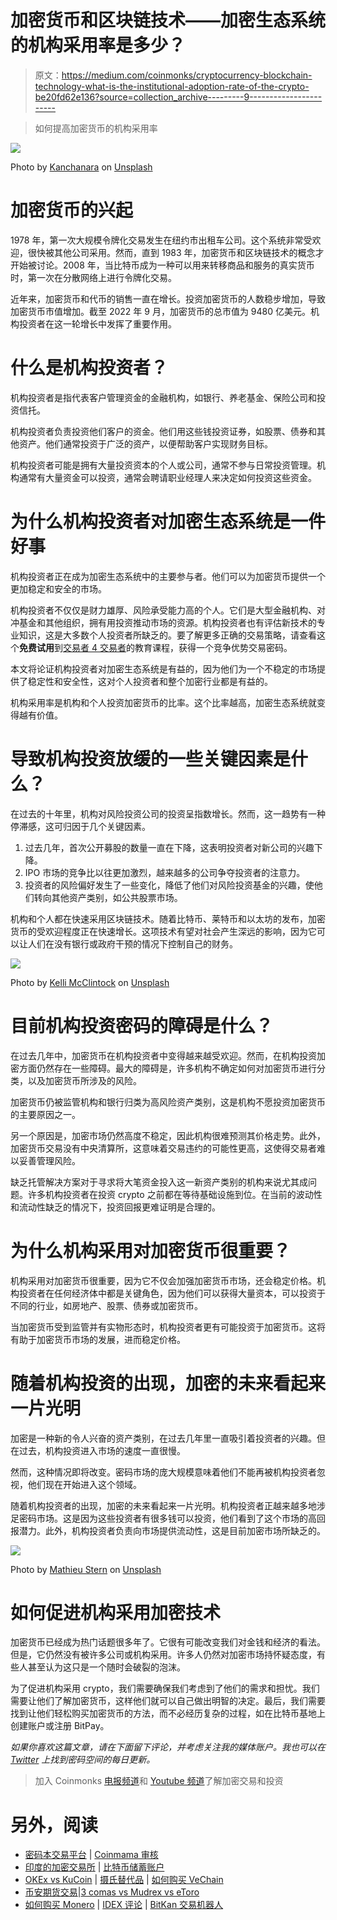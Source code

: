 # 加密货币和区块链技术——加密生态系统的机构采用率是多少？

> 原文：<https://medium.com/coinmonks/cryptocurrency-blockchain-technology-what-is-the-institutional-adoption-rate-of-the-crypto-be20fd62e136?source=collection_archive---------9----------------------->

> 如何提高加密货币的机构采用率

![](img/a5dcc81b0070bb98dda85f221275d9a0.png)

Photo by [Kanchanara](https://unsplash.com/@kanchanara?utm_source=medium&utm_medium=referral) on [Unsplash](https://unsplash.com?utm_source=medium&utm_medium=referral)

# 加密货币的兴起

1978 年，第一次大规模令牌化交易发生在纽约市出租车公司。这个系统非常受欢迎，很快被其他公司采用。然而，直到 1983 年，加密货币和区块链技术的概念才开始被讨论。2008 年，当比特币成为一种可以用来转移商品和服务的真实货币时，第一次在分散网络上进行令牌化交易。

近年来，加密货币和代币的销售一直在增长。投资加密货币的人数稳步增加，导致加密货币市值增加。截至 2022 年 9 月，加密货币的总市值为 9480 亿美元。机构投资者在这一轮增长中发挥了重要作用。

# 什么是机构投资者？

机构投资者是指代表客户管理资金的金融机构，如银行、养老基金、保险公司和投资信托。

机构投资者负责投资他们客户的资金。他们用这些钱投资证券，如股票、债券和其他资产。他们通常投资于广泛的资产，以便帮助客户实现财务目标。

机构投资者可能是拥有大量投资资本的个人或公司，通常不参与日常投资管理。机构通常有大量资金可以投资，通常会聘请职业经理人来决定如何投资这些资金。

# 为什么机构投资者对加密生态系统是一件好事

机构投资者正在成为加密生态系统中的主要参与者。他们可以为加密货币提供一个更加稳定和安全的市场。

机构投资者不仅仅是财力雄厚、风险承受能力高的个人。它们是大型金融机构、对冲基金和其他组织，拥有用投资推动市场的资源。机构投资者也有评估新技术的专业知识，这是大多数个人投资者所缺乏的。要了解更多正确的交易策略，请查看这个**免费试用**到[交易者 4 交易者](https://traders4traders.com/ref/253/)的教育课程，获得一个竞争优势交易密码。

本文将论证机构投资者对加密生态系统是有益的，因为他们为一个不稳定的市场提供了稳定性和安全性，这对个人投资者和整个加密行业都是有益的。

机构采用率是机构和个人投资加密货币的比率。这个比率越高，加密生态系统就变得越有价值。

# 导致机构投资放缓的一些关键因素是什么？

在过去的十年里，机构对风险投资公司的投资呈指数增长。然而，这一趋势有一种停滞感，这可归因于几个关键因素。

1.  过去几年，首次公开募股的数量一直在下降，这表明投资者对新公司的兴趣下降。
2.  IPO 市场的竞争比以往更加激烈，越来越多的公司争夺投资者的注意力。
3.  投资者的风险偏好发生了一些变化，降低了他们对风险投资基金的兴趣，使他们转向其他资产类别，如公共股票市场。

机构和个人都在快速采用区块链技术。随着比特币、莱特币和以太坊的发布，加密货币的受欢迎程度正在快速增长。这项技术有望对社会产生深远的影响，因为它可以让人们在没有银行或政府干预的情况下控制自己的财务。

![](img/519dc855e3718476fd62de962c022ea0.png)

Photo by [Kelli McClintock](https://unsplash.com/es/@kelli_mcclintock?utm_source=medium&utm_medium=referral) on [Unsplash](https://unsplash.com?utm_source=medium&utm_medium=referral)

# 目前机构投资密码的障碍是什么？

在过去几年中，加密货币在机构投资者中变得越来越受欢迎。然而，在机构投资加密方面仍然存在一些障碍。最大的障碍是，许多机构不确定如何对加密货币进行分类，以及加密货币所涉及的风险。

加密货币仍被监管机构和银行归类为高风险资产类别，这是机构不愿投资加密货币的主要原因之一。

另一个原因是，加密市场仍然高度不稳定，因此机构很难预测其价格走势。此外，加密货币交易没有中央清算所，这意味着交易违约的可能性更高，这使得交易者难以妥善管理风险。

缺乏托管解决方案对于寻求将大笔资金投入这一新资产类别的机构来说尤其成问题。许多机构投资者在投资 crypto 之前都在等待基础设施到位。在当前的波动性和流动性缺乏的情况下，投资回报更难证明是合理的。

# 为什么机构采用对加密货币很重要？

机构采用对加密货币很重要，因为它不仅会加强加密货币市场，还会稳定价格。机构投资者在任何经济体中都是关键角色，因为他们可以获得大量资本，可以投资于不同的行业，如房地产、股票、债券或加密货币。

当加密货币受到监管并有实物形态时，机构投资者更有可能投资于加密货币。这将有助于加密货币市场的发展，进而稳定价格。

# **随着机构投资的出现，加密的未来看起来一片光明**

加密是一种新的令人兴奋的资产类别，在过去几年里一直吸引着投资者的兴趣。但在过去，机构投资进入市场的速度一直很慢。

然而，这种情况即将改变。密码市场的庞大规模意味着他们不能再被机构投资者忽视，他们现在开始进入这个领域。

随着机构投资者的出现，加密的未来看起来一片光明。机构投资者正越来越多地涉足密码市场。这是因为这些投资者有很多钱可以投资，他们看到了这个市场的高回报潜力。此外，机构投资者负责向市场提供流动性，这是目前加密市场所缺乏的。

![](img/1eef667a770b3a14fea4e7c41e9db014.png)

Photo by [Mathieu Stern](https://unsplash.com/@mathieustern?utm_source=medium&utm_medium=referral) on [Unsplash](https://unsplash.com?utm_source=medium&utm_medium=referral)

# 如何促进机构采用加密技术

加密货币已经成为热门话题很多年了。它很有可能改变我们对金钱和经济的看法。但是，它仍然没有被许多公司或机构采用。许多人仍然对加密市场持怀疑态度，有些人甚至认为这只是一个随时会破裂的泡沫。

为了促进机构采用 crypto，我们需要确保我们考虑到了他们的需求和担忧。我们需要让他们了解加密货币，这样他们就可以自己做出明智的决定。最后，我们需要找到让他们轻松购买加密货币的方法，而不必经历复杂的过程，如在比特币基地上创建账户或注册 BitPay。

*如果你喜欢这篇文章，请在下面留下评论，并考虑关注我的媒体账户。我也可以在* [*Twitter*](https://twitter.com/altstjournal) *上找到密码空间的每日更新。*

> 加入 Coinmonks [电报频道](https://t.me/coincodecap)和 [Youtube 频道](https://www.youtube.com/c/coinmonks/videos)了解加密交易和投资

# 另外，阅读

*   [密码本交易平台](/coinmonks/top-10-crypto-copy-trading-platforms-for-beginners-d0c37c7d698c) | [Coinmama 审核](/coinmonks/coinmama-review-ace5641bde6e)
*   [印度的加密交易所](/coinmonks/bitcoin-exchange-in-india-7f1fe79715c9) | [比特币储蓄账户](/coinmonks/bitcoin-savings-account-e65b13f92451)
*   [OKEx vs KuCoin](https://coincodecap.com/okex-kucoin) | [摄氏替代品](https://coincodecap.com/celsius-alternatives) | [如何购买 VeChain](https://coincodecap.com/buy-vechain)
*   [币安期货交易](https://coincodecap.com/binance-futures-trading)|[3 comas vs Mudrex vs eToro](https://coincodecap.com/mudrex-3commas-etoro)
*   [如何购买 Monero](https://coincodecap.com/buy-monero) | [IDEX 评论](https://coincodecap.com/idex-review) | [BitKan 交易机器人](https://coincodecap.com/bitkan-trading-bot)